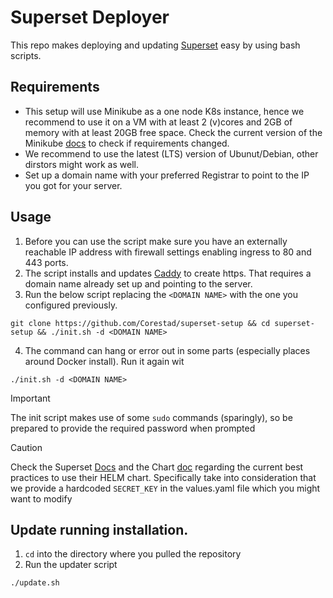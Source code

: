 # Superset Deployer

This repo makes deploying and updating [Superset](https://superset.apache.org/) easy by using bash scripts.

## Requirements
- This setup will use Minikube as a one node K8s instance, hence we recommend to use it on a VM with at least 2 (v)cores and 2GB of memory with at least 20GB free space. Check the current version of the Minikube [docs](https://minikube.sigs.k8s.io/docs/start) to check if requirements changed.
- We recommend to use the latest (LTS) version of Ubunut/Debian, other dirstors might work as well.
- Set up a domain name with your preferred Registrar to point to the IP you got for your server.

## Usage
1. Before you can use the script make sure you have an externally reachable IP address with firewall settings enabling ingress to 80 and 443 ports.
2. The script installs and updates [Caddy](https://caddyserver.com/) to create https. That requires a domain name already set up and pointing to the server.
3. Run the below script replacing the `<DOMAIN NAME>` with the one you configured previously.
```
git clone https://github.com/Corestad/superset-setup && cd superset-setup && ./init.sh -d <DOMAIN NAME>
```

4. The command can hang or error out in some parts (especially places around Docker install). Run it again wit
```
./init.sh -d <DOMAIN NAME>
```

> [!IMPORTANT]
> The init script makes use of some `sudo` commands (sparingly), so be prepared to provide the required password when prompted

> [!CAUTION]
> Check the Superset [Docs](https://superset.apache.org/docs/installation/kubernetes) and the Chart [doc](https://github.com/apache/superset/tree/master/helm/superset) regarding the current best practices to use their HELM chart.
> Specifically take into consideration that we provide a hardcoded `SECRET_KEY` in the values.yaml file which you might want to modify


## Update running installation.
1. `cd` into the directory where you pulled the repository
2. Run the updater script
```
./update.sh
```

